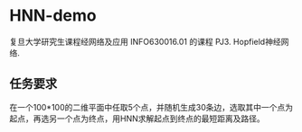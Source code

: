 # HNN-demo
复旦大学研究生课程经网络及应用 INFO630016.01 的课程 PJ3. Hopfield神经网络.

## 任务要求
在一个100*100的二维平面中任取5个点，并随机生成30条边，选取其中一个点为起点，再选另一个点为终点，用HNN求解起点到终点的最短距离及路径。
